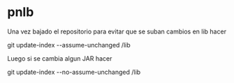pnlb
=========

Una vez bajado el repositorio para evitar que se suban cambios en lib hacer

git update-index --assume-unchanged /lib

Luego si se cambia algun JAR hacer 

git update-index --no-assume-unchanged /lib

